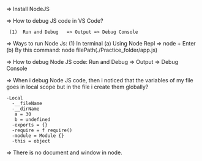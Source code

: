 =>  Install NodeJS

=>  How to debug JS code in VS Code?

     (1)  Run and Debug   => Output => Debug Console

=>  Ways to run Node Js:
       (1)  In terminal
             (a) Using Node Repl  => node + Enter
             (b) By this command: node filePath(./Practice_folder/app.js)
     
=>  How to debug Node JS code:
       Run and Debug  => Output => Debug Console



=> When i debug Node JS code, then i noticed that the variables of my file goes in local scope but in the file i create them globally?

    -Local
      -__fileName
      -__dirName
       a = 30
       b = undefined
      -exports = {}
      -require = f require()
      -module = Module {}
      -this = object


=>  There is no document and window in node.
    